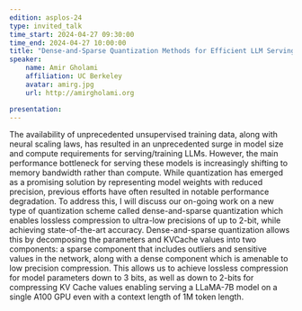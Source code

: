 ```yaml
---
edition: asplos-24
type: invited_talk
time_start: 2024-04-27 09:30:00
time_end: 2024-04-27 10:00:00
title: "Dense-and-Sparse Quantization Methods for Efficient LLM Serving"
speaker:
    name: Amir Gholami 
    affiliation: UC Berkeley
    avatar: amirg.jpg  
    url: http://amirgholami.org

presentation: 
---
```

The availability of unprecedented unsupervised training data, along with neural scaling laws, has resulted in an unprecedented surge in model size and compute requirements for serving/training LLMs. However, the main performance bottleneck for serving these models is increasingly shifting to memory bandwidth rather than compute. While quantization has emerged as a promising solution by representing model weights with reduced precision, previous efforts have often resulted in notable performance degradation. To address this, I will discuss our on-going work on a new type of quantization scheme called dense-and-sparse quantization which enables lossless compression to ultra-low precisions of up to 2-bit, while achieving state-of-the-art accuracy. Dense-and-sparse quantization allows this by decomposing the parameters and KVCache values into two components: a sparse component that includes outliers and sensitive values in the network, along with a dense component which is amenable to low precision compression. This allows us to achieve lossless compression for model parameters down to 3 bits, as well as down to 2-bits for compressing KV Cache values enabling serving a LLaMA-7B model on a single A100 GPU even with a context length of 1M token length.

